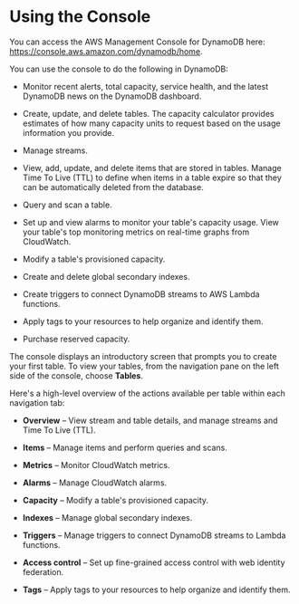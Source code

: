 # Using the Console<a name="ConsoleDynamoDB"></a>

You can access the AWS Management Console for DynamoDB here: [https://console\.aws\.amazon\.com/dynamodb/home](https://console.aws.amazon.com/dynamodb/home)\.

You can use the console to do the following in DynamoDB:

+ Monitor recent alerts, total capacity, service health, and the latest DynamoDB news on the DynamoDB dashboard\. 

+ Create, update, and delete tables\. The capacity calculator provides estimates of how many capacity units to request based on the usage information you provide\.

+ Manage streams\.

+ View, add, update, and delete items that are stored in tables\. Manage Time To Live \(TTL\) to define when items in a table expire so that they can be automatically deleted from the database\.

+ Query and scan a table\.

+ Set up and view alarms to monitor your table's capacity usage\. View your table's top monitoring metrics on real\-time graphs from CloudWatch\.

+ Modify a table's provisioned capacity\.

+ Create and delete global secondary indexes\.

+ Create triggers to connect DynamoDB streams to AWS Lambda functions\.

+ Apply tags to your resources to help organize and identify them\.

+ Purchase reserved capacity\.

The console displays an introductory screen that prompts you to create your first table\. To view your tables, from the navigation pane on the left side of the console, choose **Tables**\.

 Here's a high\-level overview of the actions available per table within each navigation tab:

+ **Overview** – View stream and table details, and manage streams and Time To Live \(TTL\)\.

+ **Items** – Manage items and perform queries and scans\.

+ **Metrics** – Monitor CloudWatch metrics\.

+ **Alarms** – Manage CloudWatch alarms\.

+ **Capacity** – Modify a table's provisioned capacity\.

+ **Indexes** – Manage global secondary indexes\.

+ **Triggers** – Manage triggers to connect DynamoDB streams to Lambda functions\.

+ **Access control** – Set up fine\-grained access control with web identity federation\.

+ **Tags** – Apply tags to your resources to help organize and identify them\.